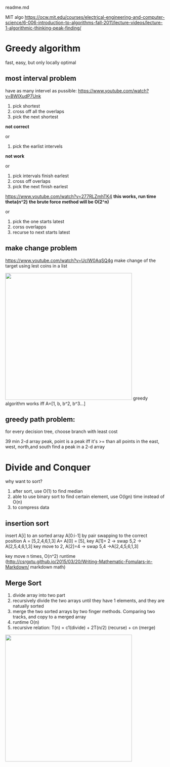 readme.md

MIT algo
https://ocw.mit.edu/courses/electrical-engineering-and-computer-science/6-006-introduction-to-algorithms-fall-2011/lecture-videos/lecture-1-algorithmic-thinking-peak-finding/

# Greedy algorithm
fast, easy, but only locally optimal

## most interval problem
have as many intervel as pussible: https://www.youtube.com/watch?v=BWlXudP7Unk
1. pick shortest
2. cross off all the overlaps
3. pick the next shortest

__not correct__

or
1. pick the earlist intervels

__not work__

or
1. pick intervals finish earlest
2. cross off overlaps
3. pick the next finish earlest

https://www.youtube.com/watch?v=277RLZmhTK4
__this works, run time theta(n^2)__
__the brute force method will be O(2^n)__

or
1. pick the one starts latest
2. corss overlapps
3. recurse to next starts latest

## make change problem
https://www.youtube.com/watch?v=UcIW0AqSQ4g
make change of the target using lest coins in a list

<img src="https://user-images.githubusercontent.com/31321544/40359796-891841fc-5df6-11e8-9051-2cfd3d617629.png" width="400">
greedy algorithm works iff A=[1, b, b^2, b^3...]


## greedy path problem: 
for every decision tree, choose branch with least cost

39 min
2-d array peak, point is a peak iff it's >= than all points in the east, west, north,and south
find a peak in a 2-d array

# Divide and Conquer

why want to sort?
1. after sort, use O(1) to find median
2. able to use binary sort to find certain element, use O(lgn) time instead of O(n)
3. to compress data

## insertion sort
insert A[i] to an sorted array A[0:i-1] by pair swapping to the correct position
A = [5,2,4,6,1,3]
A= A[0] = [5], key A[1]= 2 -> swap 5,2 -> A[2,5,4,6,1,3]
key move to 2, A[2]=4 -> swap 5,4 ->A[2,4,5,6,1,3]

key move n times, O(n^2) runtime
(http://csrgxtu.github.io/2015/03/20/Writing-Mathematic-Fomulars-in-Markdown/ markdown math)

## Merge Sort
1. divide array into two part
2. recursively divide the two arrays until they have 1 elements, and they are natually sorted
3. merge the two sorted arrays by two finger methods. Comparing two tracks, and copy to a merged array
4. runtime O(n)
5. recursive relation: T(n) = c1(divide) + 2T(n/2) (recurse) + cn (merge)
<img src="https://user-images.githubusercontent.com/31321544/40533633-f9a7b11e-6035-11e8-8f84-edced62009eb.png" width = 400>
